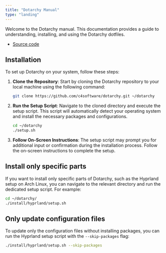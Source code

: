 ```yaml
---
title: "Dotarchy Manual"
type: "landing"
---
```


Welcome to the Dotarchy manual. This documentation provides a guide to understanding, installing, and using the Dotarchy dotfiles.

- [Source code](https://github.com/c4software/dotarchy)

## Installation

To set up Dotarchy on your system, follow these steps:

1. **Clone the Repository**: Start by cloning the Dotarchy repository to your local machine using the following command:

   ```bash
   git clone https://github.com/c4software/dotarchy.git ~/dotarchy
   ```

2. **Run the Setup Script**: Navigate to the cloned directory and execute the setup script. This script will automatically detect your operating system and install the necessary packages and configurations.

   ```bash
   cd ~/dotarchy
   ./setup.sh
   ```

3. **Follow On-Screen Instructions**: The setup script may prompt you for additional input or confirmation during the installation process. Follow the on-screen instructions to complete the setup.

## Install only specific parts

If you want to install only specific parts of Dotarchy, such as the Hyprland setup on Arch Linux, you can navigate to the relevant directory and run the dedicated setup script. For example:

```bash
cd ~/dotarchy/
./install/hyprland/setup.sh
```

## Only update configuration files

To update only the configuration files without installing packages, you can run the Hyprland setup script with the `--skip-packages` flag:

```bash
./install/hyprland/setup.sh --skip-packages
```